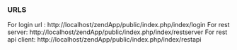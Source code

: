 ### URLS
For login url : http://localhost/zendApp/public/index.php/index/login
For rest server: http://localhost/zendApp/public/index.php/index/restserver
For rest api client: http://localhost/zendApp/public/index.php/index/restapi
